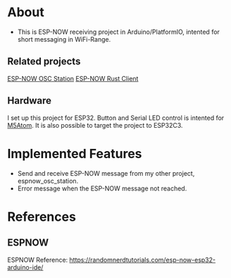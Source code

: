 # About
- This is ESP-NOW receiving project in Arduino/PlatformIO, intented for short messaging in WiFi-Range.

## Related projects
[ESP-NOW OSC Station](https://github.com/yuskegoto/espnow_osc_station)
[ESP-NOW Rust Client](https://github.com/yuskegoto/espnow_rust_client)

## Hardware
I set up this project for ESP32. Button and Serial LED control is intented for [M5Atom](http://docs.m5stack.com/en/core/atom_lite). It is also possible to target the project to ESP32C3.

# Implemented Features
- Send and receive ESP-NOW message from my other project, espnow_osc_station.
- Error message when the ESP-NOW message not reached.

# References
## ESPNOW
ESPNOW Reference: https://randomnerdtutorials.com/esp-now-esp32-arduino-ide/